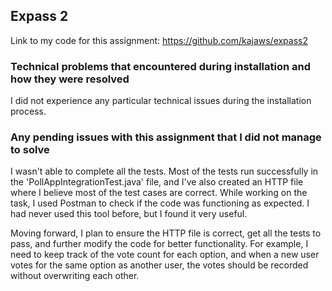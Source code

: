 ## Expass 2
Link to my code for this assignment: https://github.com/kajaws/expass2

### Technical problems that encountered during installation and how they were resolved
I did not experience any particular technical issues during the installation process. 

### Any pending issues with this assignment that I did not manage to solve
I wasn't able to complete all the tests. Most of the tests run successfully in the 'PollAppIntegrationTest.java' file, and I've also created an HTTP file where I believe most of the test cases are correct. 
While working on the task, I used Postman to check if the code was functioning as expected. I had never used this tool before, but I found it very useful. 

Moving forward, I plan to ensure the HTTP file is correct, get all the tests to pass, and further modify the code for better functionality. 
For example, I need to keep track of the vote count for each option, and when a new user votes for the same option as another user, the votes should be recorded without overwriting each other.
